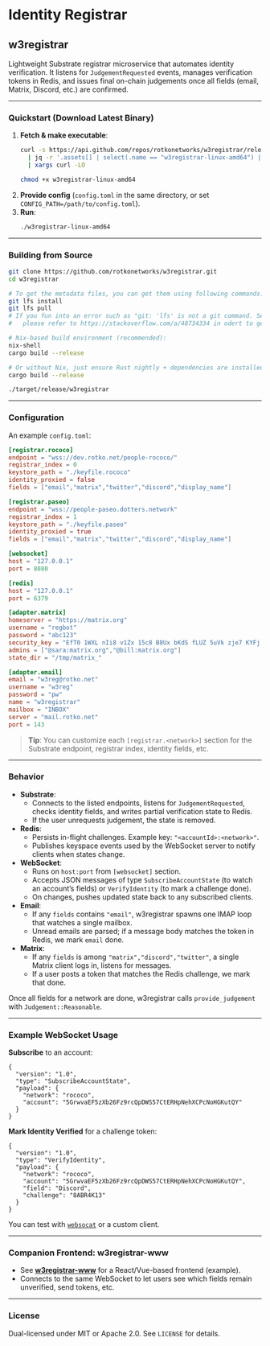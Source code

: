 # Identity Registrar

## w3registrar

Lightweight Substrate registrar microservice that automates identity verification.
It listens for `JudgementRequested` events, manages verification tokens in Redis,
and issues final on-chain judgements once all fields (email, Matrix, Discord, etc.)
are confirmed.

---

### Quickstart (Download Latest Binary)

1. **Fetch & make executable**:
   ```bash
   curl -s https://api.github.com/repos/rotkonetworks/w3registrar/releases/latest \
     | jq -r '.assets[] | select(.name == "w3registrar-linux-amd64") | .browser_download_url' \
     | xargs curl -LO

   chmod +x w3registrar-linux-amd64
   ```
2. **Provide config** (`config.toml` in the same directory, or set `CONFIG_PATH=/path/to/config.toml`).
3. **Run**:
   ```bash
   ./w3registrar-linux-amd64
   ```

---

### Building from Source

```bash
git clone https://github.com/rotkonetworks/w3registrar.git
cd w3registrar

# To get the metadata files, you can get them using following commands:
git lfs install
git lfs pull 
# If you fun into an error such as "git: 'lfs' is not a git command. See 'git --help'."
#   please refer to https://stackoverflow.com/a/48734334 in odert to get it installed and try again.

# Nix-based build environment (recommended):
nix-shell
cargo build --release

# Or without Nix, just ensure Rust nightly + dependencies are installed:
cargo build --release

./target/release/w3registrar
```

---

### Configuration

An example `config.toml`:

```toml
[registrar.rococo]
endpoint = "wss://dev.rotko.net/people-rococo/"
registrar_index = 0
keystore_path = "./keyfile.rococo"
identity_proxied = false
fields = ["email","matrix","twitter","discord","display_name"]

[registrar.paseo]
endpoint = "wss://people-paseo.dotters.network"
registrar_index = 1
keystore_path = "./keyfile.paseo"
identity_proxied = true
fields = ["email","matrix","twitter","discord","display_name"]

[websocket]
host = "127.0.0.1"
port = 8080

[redis]
host = "127.0.0.1"
port = 6379

[adapter.matrix]
homeserver = "https://matrix.org"
username = "regbot"
password = "abc123"
security_key = "EfT0 1WXL nIi8 v1Zx 15c8 B8Ux bKdS fLUZ 5uVk zje7 KYFj ZiLf"
admins = ["@sara:matrix.org","@bill:matrix.org"]
state_dir = "/tmp/matrix_"

[adapter.email]
email = "w3reg@rotko.net"
username = "w3reg"
password = "pw"
name = "w3registrar"
mailbox = "INBOX"
server = "mail.rotko.net"
port = 143
```

> **Tip**: You can customize each `[registrar.<network>]` section for the Substrate endpoint, registrar index, identity fields, etc.  

---

### Behavior

- **Substrate**:
  - Connects to the listed endpoints, listens for `JudgementRequested`, checks identity fields, and writes partial verification state to Redis.
  - If the user unrequests judgement, the state is removed.
- **Redis**:
  - Persists in-flight challenges. Example key: `"<accountId>:<network>"`.
  - Publishes keyspace events used by the WebSocket server to notify clients when states change.
- **WebSocket**:
  - Runs on `host:port` from `[websocket]` section.
  - Accepts JSON messages of type `SubscribeAccountState` (to watch an account’s fields) or `VerifyIdentity` (to mark a challenge done).
  - On changes, pushes updated state back to any subscribed clients.
- **Email**:
  - If any `fields` contains `"email"`, w3registrar spawns one IMAP loop that watches a single mailbox.  
  - Unread emails are parsed; if a message body matches the token in Redis, we mark `email` done.
- **Matrix**:
  - If any `fields` is among `"matrix","discord","twitter"`, a single Matrix client logs in, listens for messages.  
  - If a user posts a token that matches the Redis challenge, we mark that done.

Once all fields for a network are done, w3registrar calls `provide_judgement` with `Judgement::Reasonable`.

---

### Example WebSocket Usage

**Subscribe** to an account:
```jsonc
{
  "version": "1.0",
  "type": "SubscribeAccountState",
  "payload": {
    "network": "rococo",
    "account": "5GrwvaEF5zXb26Fz9rcQpDWS57CtERHpNehXCPcNoHGKutQY"
  }
}
```

**Mark Identity Verified** for a challenge token:
```jsonc
{
  "version": "1.0",
  "type": "VerifyIdentity",
  "payload": {
    "network": "rococo",
    "account": "5GrwvaEF5zXb26Fz9rcQpDWS57CtERHpNehXCPcNoHGKutQY",
    "field": "Discord",
    "challenge": "8ABR4K13"
  }
}
```

You can test with [`websocat`](https://github.com/vi/websocat) or a custom client.

---

### Companion Frontend: w3registrar-www

- See [**w3registrar-www**](https://github.com/rotkonetworks/w3registrar-www) for a React/Vue-based frontend (example).
- Connects to the same WebSocket to let users see which fields remain unverified, send tokens, etc.

---

### License

Dual-licensed under MIT or Apache 2.0. See `LICENSE` for details.
